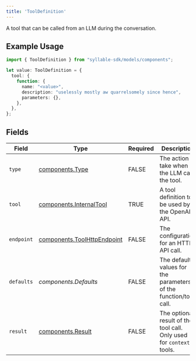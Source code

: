 ```yaml
---
title: 'ToolDefinition'
---
```


A tool that can be called from an LLM during the conversation.

## Example Usage

```typescript
import { ToolDefinition } from "syllable-sdk/models/components";

let value: ToolDefinition = {
  tool: {
    function: {
      name: "<value>",
      description: "uselessly mostly aw quarrelsomely since hence",
      parameters: {},
    },
  },
};
```

## Fields

| Field                                                                      | Type                                                                       | Required                                                                   | Description                                                                |
| -------------------------------------------------------------------------- | -------------------------------------------------------------------------- | -------------------------------------------------------------------------- | -------------------------------------------------------------------------- |
| `type`                                                                     | [components.Type](/sdk-docs/models/components/type)                         | FALSE                                                         | The action to take when the LLM calls the tool.                            |
| `tool`                                                                     | [components.InternalTool](/sdk-docs/models/components/internaltool)         | TRUE                                                         | A tool definition to be used by the OpenAI API.                            |
| `endpoint`                                                                 | [components.ToolHttpEndpoint](/sdk-docs/models/components/toolhttpendpoint) | FALSE                                                         | The configuration for an HTTP API call.                                    |
| `defaults`                                                                 | *components.Defaults*                                                      | FALSE                                                         | The default values for the parameters of the function/tool call.           |
| `result`                                                                   | [components.Result](/sdk-docs/models/components/result)                     | FALSE                                                         | The optional result of the tool call. Only used for `context` tools.       |